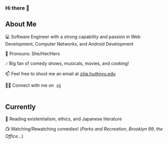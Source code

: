 ### Hi there 👋

<!--
**zijiahu/zijiahu** is a ✨ _special_ ✨ repository because its `README.md` (this file) appears on your GitHub profile.

Here are some ideas to get you started:

- 🔭 I’m currently working on ...
- 🌱 I’m currently learning ...
- 👯 I’m looking to collaborate on ...
- 🤔 I’m looking for help with ...
- 💬 Ask me about ...
- 📫 How to reach me: ...
- 😄 Pronouns: ...
- ⚡ Fun fact: ...
-->

## About Me
<!--<p>
  <img align="left" height="190" src="./zijiahu.JPG">
</p>-->
💻 Software Engineer with a strong capability and passion in Web Development, Computer Networks, and Android Development 

🌈 Pronouns: She/Her/Hers

🎶 Big fan of comedy shows, musicals, movies, and cooking!

📫 Feel free to shoot me an email at zijia.hu@nyu.edu

🙋‍♀️ Connect with me on &nbsp;<a href="https://www.linkedin.com/in/zijia-hu" target="blank"><img align="center" src="https://cdn.jsdelivr.net/npm/simple-icons@3.0.1/icons/linkedin.svg" alt="zijiahu" height="17" width="17" /></a>
<br></br>

## Currently

📖 Reading existentialism, ethics, and Japanese literature

📺 Watching/Rewatching comedies! (*Parks and Recreation*, *Brooklyn 99*, *the Office*...)

